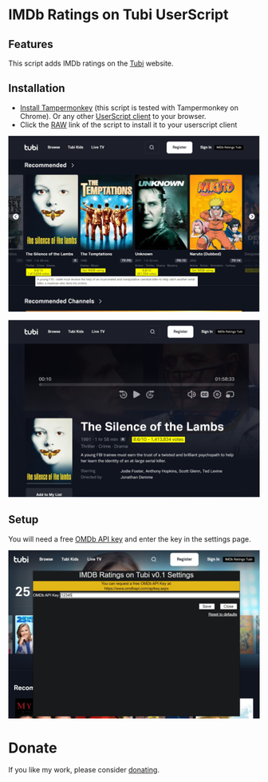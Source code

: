 # IMDb Ratings on Tubi UserScript

## Features

This script adds IMDb ratings on the [Tubi](https://tubitv.com/) website.

## Installation

- [Install Tampermonkey](https://tampermonkey.net/) (this script is tested with Tampermonkey on Chrome). Or any other [UserScript client](https://www.greasyfork.org/) to your browser.
- Click the [RAW](https://raw.githubusercontent.com/leodoi3/tubi-imdb-ratings/master/tubi-imdb-ratings-userscript.js) link of the script to install it to your userscript client


![](screenshots/home.jpg)

![](screenshots/video.jpg)



## Setup
You will need a free [OMDb API key](https://www.omdbapi.com/) and enter the key in the settings page. 

![](screenshots/config.jpg)

# Donate
If you like my work, please consider [donating](https://www.paypal.com/donate/?hosted_button_id=28KJ54Y3L6CY8).